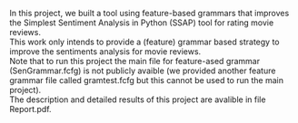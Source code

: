 In this project, we built a tool using feature-based grammars that improves the Simplest Sentiment Analysis in Python (SSAP) tool for rating movie reviews. <br>
This work only intends to provide a (feature) grammar based strategy to improve the sentiments analysis for movie reviews.
<br>
Note that to run this project the main file for feature-ased grammar (SenGrammar.fcfg) is not publicly avaible (we provided another feature grammar file called gramtest.fcfg but this cannot be used to run the main project).
<br>
The description and detailed results of this project are avalible in file Report.pdf.
